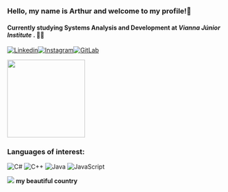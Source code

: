 ### Hello, my name is Arthur and welcome to my profile!👋

#### Currently studying Systems Analysis and Development at <em> Vianna Júnior Institute </em>. 👨‍🎓
[![Linkedin](https://img.shields.io/badge/LinkedIn-0077B5?style=for-the-badge&logo=linkedin&logoColor=white)](https://www.linkedin.com/in/arthur-fernandes-720868180/)[![Instagram](https://img.shields.io/badge/Instagram-E4405F?style=for-the-badge&logo=instagram&logoColor=white)](https://www.instagram.com/arthurfernandes.jpg/)[![GitLab](https://img.shields.io/badge/GitLab-330F63?style=for-the-badge&logo=gitlab&logoColor=white)](https://gitlab.com/Arthurfernades)


<img height="180em" src="https://github-readme-stats.vercel.app/api?username=Arthurfernades&show_icons=true&theme=dracula"/>

### Languages of interest:

![C#](https://img.shields.io/badge/C%23-239120?style=for-the-badge&logo=c-sharp&logoColor=white)
![C++](https://img.shields.io/badge/C%2B%2B-00599C?style=for-the-badge&logo=c%2B%2B&logoColor=white)
![Java](https://img.shields.io/badge/Java-ED8B00?style=for-the-badge&logo=openjdk&logoColor=white)
![JavaScript](https://img.shields.io/badge/JavaScript-323330?style=for-the-badge&logo=javascript&logoColor=F7DF1E)


<img src="https://em-content.zobj.net/thumbs/160/apple/325/flag-brazil_1f1e7-1f1f7.png">
<strong>my beautiful country</strong>
